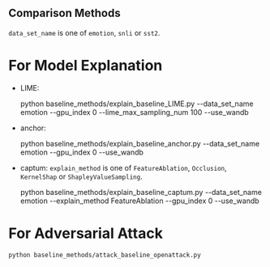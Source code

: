 ## Comparison Methods

`data_set_name` is one of `emotion`, `snli` or `sst2`.


# For Model Explanation
- LIME: 

    python baseline_methods/explain_baseline_LIME.py --data_set_name emotion  --gpu_index 0  --lime_max_sampling_num 100 --use_wandb

- anchor: 

    python baseline_methods/explain_baseline_anchor.py --data_set_name emotion  --gpu_index 0 --use_wandb

- captum: `explain_method` is one of `FeatureAblation`, `Occlusion`, `KernelShap` or `ShapleyValueSampling`.

    python baseline_methods/explain_baseline_captum.py --data_set_name emotion --explain_method FeatureAblation --gpu_index 0 --use_wandb

# For Adversarial Attack

    python baseline_methods/attack_baseline_openattack.py 